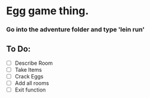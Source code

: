 # Egg game thing.

### Go into the adventure folder and type 'lein run'


## To Do:
- [ ] Describe Room
- [ ] Take Items
- [ ] Crack Eggs
- [ ] Add all rooms
- [ ] Exit function

